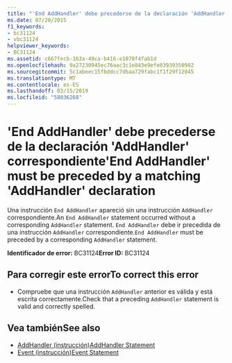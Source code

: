 ```yaml
---
title: "'End AddHandler' debe precederse de la declaración 'AddHandler' correspondiente"
ms.date: 07/20/2015
f1_keywords:
- bc31124
- vbc31124
helpviewer_keywords:
- BC31124
ms.assetid: c667fecb-163a-49ca-b416-e1070f4fab1d
ms.openlocfilehash: 9a27230945ec76aac3c1e843e9efe03939350982
ms.sourcegitcommit: 5c1abeec15fbddcc7dbaa729fabc1f1f29f12045
ms.translationtype: MT
ms.contentlocale: es-ES
ms.lasthandoff: 03/15/2019
ms.locfileid: "58036268"
---
```

# <a name="end-addhandler-must-be-preceded-by-a-matching-addhandler-declaration"></a><span data-ttu-id="c2522-102">'End AddHandler' debe precederse de la declaración 'AddHandler' correspondiente</span><span class="sxs-lookup"><span data-stu-id="c2522-102">'End AddHandler' must be preceded by a matching 'AddHandler' declaration</span></span>
<span data-ttu-id="c2522-103">Una instrucción `End AddHandler` apareció sin una instrucción `AddHandler` correspondiente.</span><span class="sxs-lookup"><span data-stu-id="c2522-103">An `End AddHandler` statement occurred without a corresponding `AddHandler` statement.</span></span> <span data-ttu-id="c2522-104">`End AddHandler` debe ir precedida de una instrucción `AddHandler` correspondiente.</span><span class="sxs-lookup"><span data-stu-id="c2522-104">`End AddHandler` must be preceded by a corresponding `AddHandler` statement.</span></span>  
  
 <span data-ttu-id="c2522-105">**Identificador de error:** BC31124</span><span class="sxs-lookup"><span data-stu-id="c2522-105">**Error ID:** BC31124</span></span>  
  
## <a name="to-correct-this-error"></a><span data-ttu-id="c2522-106">Para corregir este error</span><span class="sxs-lookup"><span data-stu-id="c2522-106">To correct this error</span></span>  
  
-   <span data-ttu-id="c2522-107">Compruebe que una instrucción `AddHandler` anterior es válida y está escrita correctamente.</span><span class="sxs-lookup"><span data-stu-id="c2522-107">Check that a preceding `AddHandler` statement is valid and correctly spelled.</span></span>  
  
## <a name="see-also"></a><span data-ttu-id="c2522-108">Vea también</span><span class="sxs-lookup"><span data-stu-id="c2522-108">See also</span></span>

- [<span data-ttu-id="c2522-109">AddHandler (instrucción)</span><span class="sxs-lookup"><span data-stu-id="c2522-109">AddHandler Statement</span></span>](../../visual-basic/language-reference/statements/addhandler-statement.md)
- [<span data-ttu-id="c2522-110">Event (instrucción)</span><span class="sxs-lookup"><span data-stu-id="c2522-110">Event Statement</span></span>](../../visual-basic/language-reference/statements/event-statement.md)
